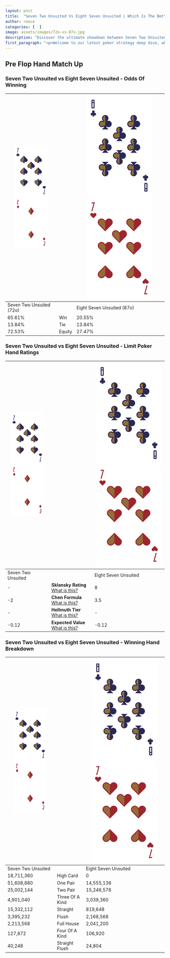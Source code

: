 ```yaml
---
layout: post
title:  "Seven Two Unsuited Vs Eight Seven Unsuited | Which Is The Better Hand In Poker? A Complete Guide"
author: reece
categories: [  ]
image: assets/images/72o-vs-87o.jpg
description: "Discover the ultimate showdown between Seven Two Unsuited and Eight Seven Unsuited in poker! Uncover the odds, strategies, and scenarios where one hand triumphs over the other. Get ready to up your poker game with this thrilling analysis."
first_paragraph: "<p>Welcome to our latest poker strategy deep dive, where we're pitting two distinct hands against each other in a high-stakes showdown: Seven Two Unsuited vs Eight Seven Unsuited.</p><p>In the dynamic world of poker, every decision counts, and knowing which hand holds the upper hand is key to your success at the table.</p><p>In this article, we'll dissect these two hands, explore the scenarios where one dominates the other, and equip you with the knowledge to make strategic choices that can tip the odds in your favor.</p><p>Get ready to unravel the intriguing dynamics of these poker hands and elevate your game to new heights.</p>"
---
```




[comment]: # (sp0)

## Pre Flop Hand Match Up

<div class="table hand-ratings" markdown="1"> 



### Seven Two Unsuited vs Eight Seven Unsuited - Odds Of Winning


    
| ![image info](assets/images/hand1/7.png) ![image info](assets/images/hand1/2o.png) |  | ![image info](assets/images/hand2/8.png) ![image info](assets/images/hand2/7o.png) |
| -------- | -------- | -------- |
| Seven Two Unsuited (72o) |  | Eight Seven Unsuited (87o) |
| 65.61% | Win | 20.55% |
| 13.84% | Tie | 13.84% |
| 72.53% | Equity | 27.47% |




[comment]: # (sp1)



### Seven Two Unsuited vs Eight Seven Unsuited - Limit Poker Hand Ratings


    
| ![image info](assets/images/hand1/7.png) ![image info](assets/images/hand1/2o.png) |  | ![image info](assets/images/hand2/8.png) ![image info](assets/images/hand2/7o.png) |
| -------- | -------- | -------- |
| Seven Two Unsuited |  | Eight Seven Unsuited |
| - | **Sklansky Rating** [What is this?](/sklansky-rating-explained) | 8 |
| -2 | **Chen Formula** [What is this?](/chen-formula-explained) | 3.5 |
| - | **Hellmuth Tier** [What is this?](/Hellmuth-tier-explained) | - |
| -0.12 | **Expected Value** [What is this?](/expected-value-explained) | -0.12 |




[comment]: # (sp2)



### Seven Two Unsuited vs Eight Seven Unsuited - Winning Hand Breakdown


    
| ![image info](assets/images/hand1/7.png) ![image info](assets/images/hand1/2o.png) |  | ![image info](assets/images/hand2/8.png) ![image info](assets/images/hand2/7o.png) |
| -------- | -------- | -------- |
| Seven Two Unsuited |  | Eight Seven Unsuited |
| 18,711,360 | High Card | 0 |
| 51,608,880 | One Pair | 14,555,136 |
| 25,002,144 | Two Pair | 15,246,576 |
| 4,901,040 | Three Of A Kind | 3,039,360 |
| 15,332,112 | Straight | 819,648 |
| 3,395,232 | Flush | 2,168,568 |
| 2,213,568 | Full House | 2,041,200 |
| 127,872 | Four Of A Kind | 106,920 |
| 40,248 | Straight Flush | 24,804 |




[comment]: # (sp3)



</div>

[comment]: # (sp4)



[comment]: # (sp5)

